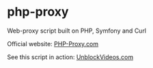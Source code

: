php-proxy
=========

Web-proxy script built on PHP, Symfony and Curl

Official website:
[PHP-Proxy.com](https://www.php-proxy.com)


See this script in action:
[UnblockVideos.com](https://unblockvideos.com/)